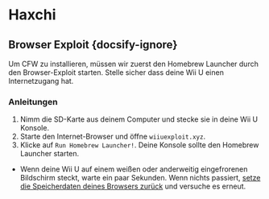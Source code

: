 # Haxchi

## Browser Exploit {docsify-ignore}

Um CFW zu installieren, müssen wir zuerst den Homebrew Launcher durch den Browser-Exploit starten. Stelle sicher dass deine Wii U einen Internetzugang hat.

### Anleitungen

1. Nimm die SD-Karte aus deinem Computer und stecke sie in deine Wii U Konsole.
1. Starte den Internet-Browser und öffne `wiiuexploit.xyz`.
1. Klicke auf `Run Homebrew Launcher!`. Deine Konsole sollte den Homebrew Launcher starten.
 - Wenn deine Wii U auf einem weißen oder anderweitig eingefrorenen Bildschirm steckt, warte ein paar Sekunden. Wenn nichts passiert, [setze die Speicherdaten deines Browsers zurück](https://en-americas-support.nintendo.com/app/answers/detail/a_id/1507/~/how-to-delete-the-internet-browser-history) und versuche es erneut.